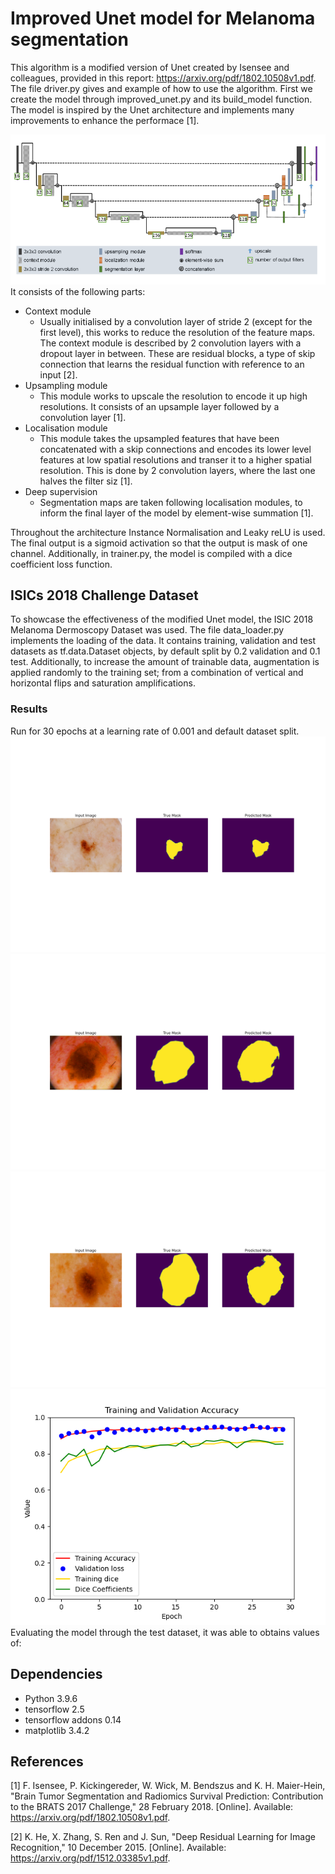 # Improved Unet model for Melanoma segmentation

This algorithm is a modified version of Unet created by Isensee and colleagues, provided in this report: https://arxiv.org/pdf/1802.10508v1.pdf.
The file driver.py gives and example of how to use the algorithm. First we create the model through improved_unet.py and its
build_model function. The model is inspired by the Unet architecture and implements many improvements to enhance the performace [1].

![Image of Yaktocat](Docs\modified_unet.PNG)
It consists of the following parts:
- Context module
  - Usually initialised by a convolution layer of stride 2 (except for the first level), this works to reduce
    the resolution of the feature maps. The context module is described by 2 convolution layers with a
    dropout layer in between. These are residual blocks, a type of skip connection that learns the residual
    function with reference to an input [2].
- Upsampling module
  - This module works to upscale the resolution to encode it up high resolutions. It consists of
  an upsample layer followed by a convolution layer [1].
- Localisation module
  - This module takes the upsampled features that have been concatenated with a skip connections
    and encodes its lower level features at low spatial resolutions and transer it to a
    higher spatial resolution. This is done by 2 convolution layers, where the last one halves the 
    filter siz [1]. 
- Deep supervision
  - Segmentation maps are taken following localisation modules, to inform the final layer of the model by element-wise summation [1].
  
Throughout the architecture Instance Normalisation and Leaky reLU is used. The final output is a sigmoid activation
so that the output is mask of one channel. Additionally, in trainer.py, the model is compiled
with a dice coefficient loss function. 

## ISICs 2018 Challenge Dataset
To showcase the effectiveness of the modified Unet model, the ISIC 2018 Melanoma Dermoscopy
Dataset was used. The file data_loader.py implements the loading of the data. It contains training, validation and test
datasets as tf.data.Dataset objects, by default split by 0.2 validation and 0.1 test. Additionally, 
to increase the amount of trainable data, augmentation is applied randomly to the training set; from a 
combination of vertical and horizontal flips and saturation amplifications.

### Results
Run for 30 epochs at a learning rate of 0.001 and default dataset split.
![Image of Yaktocat](Docs\Figure_1_64_filters.png)
![Image of Yaktocat](Docs\Figure_2_64_filters.png)
![Image of Yaktocat](Docs\Figure_3_64_filters.png)
![Image of Yaktocat](Docs\Figure_4_64_filters.png)
Evaluating the model through the test dataset, it was able to obtains values of:

## Dependencies
- Python 3.9.6
- tensorflow 2.5
- tensorflow addons 0.14
- matplotlib 3.4.2

## References
[1] F. Isensee, P. Kickingereder, W. Wick, M. Bendszus and K. H. Maier-Hein, "Brain Tumor Segmentation and Radiomics Survival Prediction: Contribution to the BRATS 2017 Challenge," 28 February 2018. [Online]. Available: https://arxiv.org/pdf/1802.10508v1.pdf.

[2] K. He, X. Zhang, S. Ren and J. Sun, "Deep Residual Learning for Image Recognition," 10 December 2015. [Online]. Available: https://arxiv.org/pdf/1512.03385v1.pdf.

